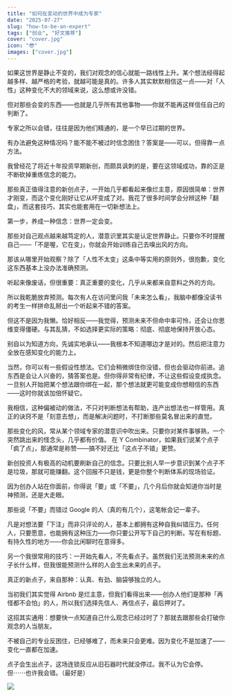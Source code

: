 ```yaml
---
title: "如何在变动的世界中成为专家"
date: "2025-07-27"
slug: "how-to-be-an-expert"
tags: ["创业", "好文推荐"]
cover: "cover.jpg"
icon: "😎"
images: ["cover.jpg"]
---
```

如果这世界是静止不变的，我们对观念的信心就能一路线性上升。某个想法经得起越多样、越严格的考验，就越可能是真的。许多人其实默默相信这一点——对「人性」这种变化不大的领域来说，这么想或许没错。



但对那些会变的东西——也就是几乎所有其他事物——你就不能再这样信任自己的判断了。



专家之所以会错，往往是因为他们精通的，是一个早已过期的世界。



有办法避免这种情况吗？能不能不被过时信念困住？答案是——可以，但得靠一点方法。



我曾经花了将近十年投资早期新创，而颇具讽刺的是，要在这领域成功，靠的正是不断砍掉重练信念的能力。



那些真正值得注意的新创点子，一开始几乎都看起来像烂主意，原因很简单：世界才刚变，而这个变化刚好让它从坏变成了对。我花了很多时间学会分辨这种「翻盘」，而这套技巧，其实也能套用在一切新想法上。



第一步，养成一种信念：世界一定会变。



那些对自己观点越来越笃定的人，潜意识里其实是认定世界静止。只要你不时提醒自己——「不是喔，它在变」，你就会开始训练自己去嗅出风的方向。



那该从哪里开始观察？除了「人性不太变」这条中等实用的原则外，很抱歉，变化这东西基本上没办法准确预测。



听起来像废话，但很重要：真正重要的变化，几乎从来都来自意料之外的方向。



所以我乾脆放弃预测。每次有人在访问里问我「未来怎么看」，我脑中都像没读书的考生一样拼命乱掰出一个听起来不错的答案。



但这不是因为我懒。恰好相反——我觉得，预测未来不但命中率可怜，还会让你思维变得僵硬。与其乱猜，不如选择更实际的策略：彻底、彻底地保持开放心态。



别自以为知道方向，先诚实地承认——我根本不知道哪边才是对的。然后把注意力全放在感知变化的能力上。



当然，你可以有一些假设性想法。它们会稍微绑住你没错，但也会驱动你前进。追东西是会让人兴奋的，猜答案也是。但你得非常有纪律，不让这些假设变成执念。
一旦别人开始把某个想法跟你绑在一起，那个想法就更可能变成你想相信的东西——这时你就该加倍怀疑它。



我相信，这种偏被动的做法，不只对判断想法有帮助，连产出想法也一样管用。真正的诀窍不是「刻意去想」，而是解决问题时，不打断那些莫名冒出来的直觉。



那些变化的风，常从某个领域专家的潜意识中吹出来。只要你对某件事够熟，一个突然跳出来的怪念头，几乎都有价值。
在 Y Combinator，如果我们说某个点子「疯了点」，那通常是称赞——搞不好还比「这点子不错」更赞。



新创投资人有极高的动机要刷新自己的信念。只要比别人早一步意识到某个点子不是垃圾，那就可能赚翻。这个回报不只是钱，更是你整个判断体系的现场验证。



因为创办人站在你面前，你得说「要」或「不要」，几个月后你就会知道你当时是神预测，还是大走眼。



那些说「不要」而错过 Google 的人（真的有几个），这笔帐会记一辈子。



凡是对想法要「下注」而非只评论的人，基本上都拥有这种自我纠错压力。任何人，只要愿意，也能拥有这种压力——你只要公开写下自己的判断。写在有标题、有持久性的地方——你会比闲聊时在意得多。



另一个我很常用的技巧：一开始先看人，不先看点子。虽然我们无法预测未来的点子长什么样，但我很能预测什么样的人会生出未来的点子。



真正的新点子，来自那种：认真、有劲、脑袋够独立的人。



当初我们其实觉得 Airbnb 是烂主意，但我们看得出来——创办人他们是那种「再怪都不会怕」的人，所以我们选择先信人、再信点子，最后押对了。



这招其实通用：想要快一点知道自己什么观念已经过时了？那就去跟那些会打破你观念的人当朋友。



不被自己的专业反困住，已经够难了，而未来只会更难。因为变化不是加速了——变化一直都在加速。



点子会生出点子，这场连锁反应从旧石器时代就没停过。我不认为它会停。
但⋯⋯也许我会错。（最好是）




![](https://prod-files-secure.s3.us-west-2.amazonaws.com/112d0858-5090-4d34-a606-b75eb8d65fd2/46476355-9cf3-4e99-9b7a-3531bc426380/1000202064.png?X-Amz-Algorithm=AWS4-HMAC-SHA256&X-Amz-Content-Sha256=UNSIGNED-PAYLOAD&X-Amz-Credential=ASIAZI2LB466YFTYVNBR%2F20251015%2Fus-west-2%2Fs3%2Faws4_request&X-Amz-Date=20251015T223132Z&X-Amz-Expires=3600&X-Amz-Security-Token=IQoJb3JpZ2luX2VjENb%2F%2F%2F%2F%2F%2F%2F%2F%2F%2FwEaCXVzLXdlc3QtMiJHMEUCIQD%2BzA%2BhHrEIQ%2BjmGFFajl7%2FGbyd9ibSyGk8Ng1CgOEKeQIgYibBIheOQmel5GjC%2BOY7yUw9JcPTnEUKOybT9oRCXdQq%2FwMIfxAAGgw2Mzc0MjMxODM4MDUiDLE9eZIRVWCBWgqhUyrcAwndhiphrAzXV%2F1P18Qh5XTzjooeK1G9vX6YNy%2FHeXLUUFckXJG4OZZkN97wJJ1rdWebBkYgBIKGEC%2FkA1txMHezkGjgRfIYHTMQGUjMTI6hnQTh1%2Fg1C6raFzFKT8GQoxMN2V1aewZpBmFjmB6oVNzVEfChOJI%2Fa7Q8tdq7ijabZT1y3R9QejGLAreO6P8%2B5x9pS9sRvOb9X9IojfHmy1yfuXGnVPLZT0Zuh1BBNT0Va2tvmJgjo4iluzU%2FE9oHlwFxDL8sIPbadjqtMOgcREuLrpF2fZKXWO7bkpVOyYz2vAevMYx0PiDBru6QDsIj0fy0eTpmWKyNhQtcrD7L5RTX1vdt8APhsbM%2Fdk3pJ%2FUaCpaLhc4A9k2Azb%2Fd02OADii3Ro65jganYos6dZN7W5GRS5A1xfExqjgj77PcMggKCgs25N8s0ycQVJ%2BekJ9MlmRh5%2BqmPgbBE71%2FfC3xXaF4NWJ65axGQOdNCSf%2BczfMfmxgk717fuVBv%2FStT2kTlNit3ixh2iRYecGMqSiOTSGRcsNooLhGcrM5P%2FyAJwUP3l2h8SS9MUjcCXRbmkPWogj%2F5%2BJ94%2FRpFYEtBlWx%2FtxpY6kG7HJS3%2FwoDBV1XuLRi0HYwn5c6TpBUJ2qMNO1wMcGOqUBAE3P9HXylt8tPGJjcZzl7sbn0jnwgozF8RsfaeL6e1UG5UJXIYDSvX0bgXe0gjOVPkR%2FyUpNBc9b8P3DhazEB2eb%2FKSsQHj6RFpoJGFVWjhsMa%2FqZ0Yypchk14sxXeKtw7xc6rbt7GCfuqSO5U2f%2FIsJojeoDyyQQBiq7WwkbZybHHxltPxEhtJlKHitzAOcEti8KWW%2F0RTmL8%2Bs43xpHxhWcO7F&X-Amz-Signature=a21273c88c0e7bf4f20d59fd8a6182422a215d51e2c2d7acb45311e534d8f600&X-Amz-SignedHeaders=host&x-amz-checksum-mode=ENABLED&x-id=GetObject)

